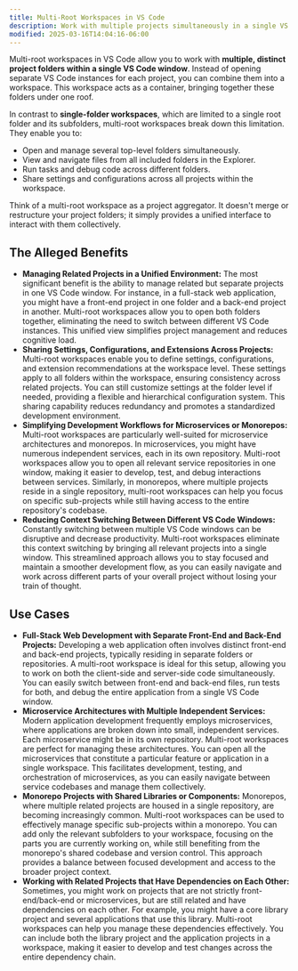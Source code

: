 ```yaml
---
title: Multi-Root Workspaces in VS Code
description: Work with multiple projects simultaneously in a single VS Code window to improve productivity and reduce context switching
modified: 2025-03-16T14:04:16-06:00
---
```


Multi-root workspaces in VS Code allow you to work with **multiple, distinct project folders within a single VS Code window**. Instead of opening separate VS Code instances for each project, you can combine them into a workspace. This workspace acts as a container, bringing together these folders under one roof.

In contrast to **single-folder workspaces**, which are limited to a single root folder and its subfolders, multi-root workspaces break down this limitation. They enable you to:

- Open and manage several top-level folders simultaneously.
- View and navigate files from all included folders in the Explorer.
- Run tasks and debug code across different folders.
- Share settings and configurations across all projects within the workspace.

Think of a multi-root workspace as a project aggregator. It doesn't merge or restructure your project folders; it simply provides a unified interface to interact with them collectively.

## The Alleged Benefits

- **Managing Related Projects in a Unified Environment:** The most significant benefit is the ability to manage related but separate projects in one VS Code window. For instance, in a full-stack web application, you might have a front-end project in one folder and a back-end project in another. Multi-root workspaces allow you to open both folders together, eliminating the need to switch between different VS Code instances. This unified view simplifies project management and reduces cognitive load.
- **Sharing Settings, Configurations, and Extensions Across Projects:** Multi-root workspaces enable you to define settings, configurations, and extension recommendations at the workspace level. These settings apply to all folders within the workspace, ensuring consistency across related projects. You can still customize settings at the folder level if needed, providing a flexible and hierarchical configuration system. This sharing capability reduces redundancy and promotes a standardized development environment.
- **Simplifying Development Workflows for Microservices or Monorepos:** Multi-root workspaces are particularly well-suited for microservice architectures and monorepos. In microservices, you might have numerous independent services, each in its own repository. Multi-root workspaces allow you to open all relevant service repositories in one window, making it easier to develop, test, and debug interactions between services. Similarly, in monorepos, where multiple projects reside in a single repository, multi-root workspaces can help you focus on specific sub-projects while still having access to the entire repository's codebase.
- **Reducing Context Switching Between Different VS Code Windows:** Constantly switching between multiple VS Code windows can be disruptive and decrease productivity. Multi-root workspaces eliminate this context switching by bringing all relevant projects into a single window. This streamlined approach allows you to stay focused and maintain a smoother development flow, as you can easily navigate and work across different parts of your overall project without losing your train of thought.

## Use Cases

- **Full-Stack Web Development with Separate Front-End and Back-End Projects:** Developing a web application often involves distinct front-end and back-end projects, typically residing in separate folders or repositories. A multi-root workspace is ideal for this setup, allowing you to work on both the client-side and server-side code simultaneously. You can easily switch between front-end and back-end files, run tests for both, and debug the entire application from a single VS Code window.
- **Microservice Architectures with Multiple Independent Services:** Modern application development frequently employs microservices, where applications are broken down into small, independent services. Each microservice might be in its own repository. Multi-root workspaces are perfect for managing these architectures. You can open all the microservices that constitute a particular feature or application in a single workspace. This facilitates development, testing, and orchestration of microservices, as you can easily navigate between service codebases and manage them collectively.
- **Monorepo Projects with Shared Libraries or Components:** Monorepos, where multiple related projects are housed in a single repository, are becoming increasingly common. Multi-root workspaces can be used to effectively manage specific sub-projects within a monorepo. You can add only the relevant subfolders to your workspace, focusing on the parts you are currently working on, while still benefiting from the monorepo's shared codebase and version control. This approach provides a balance between focused development and access to the broader project context.
- **Working with Related Projects that Have Dependencies on Each Other:** Sometimes, you might work on projects that are not strictly front-end/back-end or microservices, but are still related and have dependencies on each other. For example, you might have a core library project and several applications that use this library. Multi-root workspaces can help you manage these dependencies effectively. You can include both the library project and the application projects in a workspace, making it easier to develop and test changes across the entire dependency chain.
